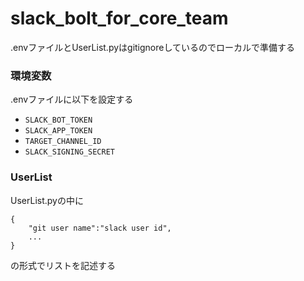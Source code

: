 # slack_bolt_for_core_team
.envファイルとUserList.pyはgitignoreしているのでローカルで準備する
### 環境変数
.envファイルに以下を設定する
- `SLACK_BOT_TOKEN`
- `SLACK_APP_TOKEN`
- `TARGET_CHANNEL_ID`
- `SLACK_SIGNING_SECRET`

### UserList
UserList.pyの中に
```
{
    "git user name":"slack user id",
    ...
}
```
の形式でリストを記述する